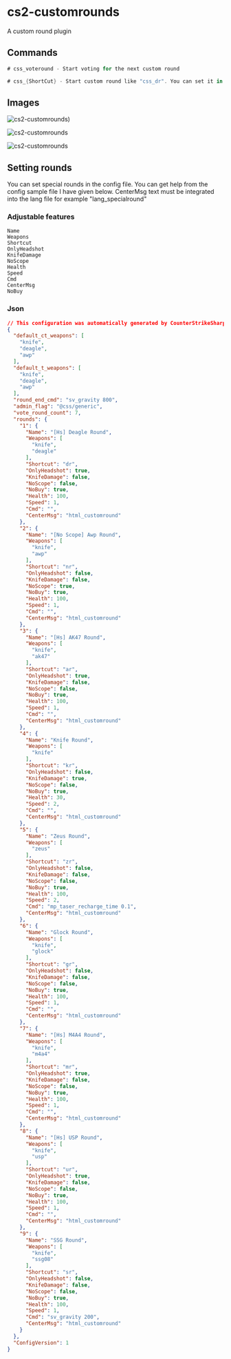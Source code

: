 # cs2-customrounds
A custom round plugin

## Commands
```csharp
# css_voteround - Start voting for the next custom round

# css_{ShortCut} - Start custom round like "css_dr". You can set it in config.
```

## Images

![cs2-customrounds](https://media.discordapp.net/attachments/1210765210982424596/1211110019907584020/Adsz.png?ex=65ed011a&is=65da8c1a&hm=1e5e04741aa94a1e4d70bf9a628e7f1fc3ea23e440db629307dcfa3a974070da&=&format=webp&quality=lossless))

![cs2-customrounds](https://media.discordapp.net/attachments/1210765210982424596/1211110020427817030/awp.png?ex=65ed011a&is=65da8c1a&hm=22cf44d3ec7d46d164d80bc8c8913ae8a8b991508721b23910b549e2164fcf33&=&format=webp&quality=lossless)

![cs2-customrounds](https://media.discordapp.net/attachments/1210765210982424596/1211110020914090024/deagle.png?ex=65ed011a&is=65da8c1a&hm=a9de07321bd3e9143978cc85c48f103adff8568821f9b9d3920666fd4eaecfcb&=&format=webp&quality=lossless)

## Setting rounds
You can set special rounds in the config file. You can get help from the config sample file I have given below.
CenterMsg text must be integrated into the lang file for example "lang_specialround"

### Adjustable features
```
Name
Weapons
Shortcut
OnlyHeadshot
KnifeDamage
NoScope
Health
Speed
Cmd
CenterMsg
NoBuy
```

### Json
```json
// This configuration was automatically generated by CounterStrikeSharp for plugin 'cs2-customrounds', at 2024.03.01 05:21:46
{
  "default_ct_weapons": [
    "knife",
    "deagle",
    "awp"
  ],
  "default_t_weapons": [
    "knife",
    "deagle",
    "awp"
  ],
  "round_end_cmd": "sv_gravity 800",
  "admin_flag": "@css/generic",
  "vote_round_count": 7,
  "rounds": {
    "1": {
      "Name": "[Hs] Deagle Round",
      "Weapons": [
        "knife",
        "deagle"
      ],
      "Shortcut": "dr",
      "OnlyHeadshot": true,
      "KnifeDamage": false,
      "NoScope": false,
      "NoBuy": true,
      "Health": 100,
      "Speed": 1,
      "Cmd": "",
      "CenterMsg": "html_customround"
    },
    "2": {
      "Name": "[No Scope] Awp Round",
      "Weapons": [
        "knife",
        "awp"
      ],
      "Shortcut": "nr",
      "OnlyHeadshot": false,
      "KnifeDamage": false,
      "NoScope": true,
      "NoBuy": true,
      "Health": 100,
      "Speed": 1,
      "Cmd": "",
      "CenterMsg": "html_customround"
    },
    "3": {
      "Name": "[Hs] AK47 Round",
      "Weapons": [
        "knife",
        "ak47"
      ],
      "Shortcut": "ar",
      "OnlyHeadshot": true,
      "KnifeDamage": false,
      "NoScope": false,
      "NoBuy": true,
      "Health": 100,
      "Speed": 1,
      "Cmd": "",
      "CenterMsg": "html_customround"
    },
    "4": {
      "Name": "Knife Round",
      "Weapons": [
        "knife"
      ],
      "Shortcut": "kr",
      "OnlyHeadshot": false,
      "KnifeDamage": true,
      "NoScope": false,
      "NoBuy": true,
      "Health": 30,
      "Speed": 2,
      "Cmd": "",
      "CenterMsg": "html_customround"
    },
    "5": {
      "Name": "Zeus Round",
      "Weapons": [
        "zeus"
      ],
      "Shortcut": "zr",
      "OnlyHeadshot": false,
      "KnifeDamage": false,
      "NoScope": false,
      "NoBuy": true,
      "Health": 100,
      "Speed": 2,
      "Cmd": "mp_taser_recharge_time 0.1",
      "CenterMsg": "html_customround"
    },
    "6": {
      "Name": "Glock Round",
      "Weapons": [
        "knife",
        "glock"
      ],
      "Shortcut": "gr",
      "OnlyHeadshot": false,
      "KnifeDamage": false,
      "NoScope": false,
      "NoBuy": true,
      "Health": 100,
      "Speed": 1,
      "Cmd": "",
      "CenterMsg": "html_customround"
    },
    "7": {
      "Name": "[Hs] M4A4 Round",
      "Weapons": [
        "knife",
        "m4a4"
      ],
      "Shortcut": "mr",
      "OnlyHeadshot": true,
      "KnifeDamage": false,
      "NoScope": false,
      "NoBuy": true,
      "Health": 100,
      "Speed": 1,
      "Cmd": "",
      "CenterMsg": "html_customround"
    },
    "8": {
      "Name": "[Hs] USP Round",
      "Weapons": [
        "knife",
        "usp"
      ],
      "Shortcut": "ur",
      "OnlyHeadshot": true,
      "KnifeDamage": false,
      "NoScope": false,
      "NoBuy": true,
      "Health": 100,
      "Speed": 1,
      "Cmd": "",
      "CenterMsg": "html_customround"
    },
    "9": {
      "Name": "SSG Round",
      "Weapons": [
        "knife",
        "ssg08"
      ],
      "Shortcut": "sr",
      "OnlyHeadshot": false,
      "KnifeDamage": false,
      "NoScope": false,
      "NoBuy": true,
      "Health": 100,
      "Speed": 1,
      "Cmd": "sv_gravity 200",
      "CenterMsg": "html_customround"
    }
  },
  "ConfigVersion": 1
}
```



